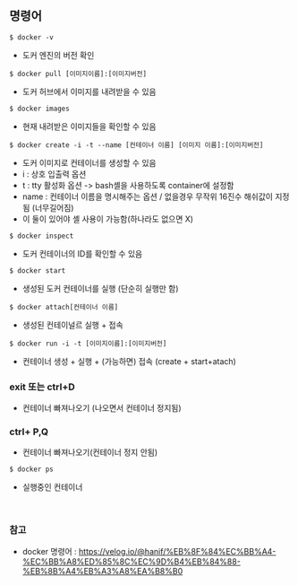 ## 명령어
```
$ docker -v
```
- 도커 엔진의 버전 확인

```
$ docker pull [이미지이름]:[이미지버전]
```
- 도커 허브에서 이미지를 내려받을 수 있음

```
$ docker images
```
- 현재 내려받은 이미지들을 확인할 수 있음

```
$ docker create -i -t --name [컨테이너 이름] [이미지 이름]:[이미지버전]
```
- 도커 이미지로 컨테이너를 생성할 수 있음
- i : 상호 입출력 옵션
- t : tty 활성화 옵션 -> bash셸을 사용하도록 container에 설정함
- name : 컨테이너 이름을 명시해주는 옵션 / 없을경우 무작위 16진수 해쉬값이 지정됨 (너무길어짐)
- 이 둘이 있어야 셸 사용이 가능함(하나라도 없으면 X)

```
$ docker inspect
```
- 도커 컨테이너의 ID를 확인할 수 있음

```
$ docker start
```
- 생성된 도커 컨테이너를 실행 (단순히 실행만 함)

```
$ docker attach[컨테이너 이름]
```
- 생성된 컨테이널르 실행 + 접속

```
$ docker run -i -t [이미지이름]:[이미지버전]
```
- 컨테이너 생성 + 실행 + (가능하면) 접속 (create + start+atach) 

### exit 또는 ctrl+D
- 컨테이너 빠져나오기 (나오면서 컨테이너 정지됨)

### ctrl+ P,Q
- 컨테이너 빠져나오기(컨테이너 정지 안됨)

```
$ docker ps
```
- 실행중인 컨테이너 

<br/>

### 참고
- docker 명령어  : https://velog.io/@hanif/%EB%8F%84%EC%BB%A4-%EC%BB%A8%ED%85%8C%EC%9D%B4%EB%84%88-%EB%8B%A4%EB%A3%A8%EA%B8%B0
